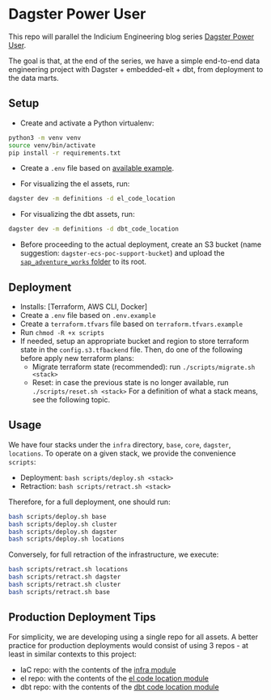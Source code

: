 # Dagster Power User

This repo will parallel the Indicium Engineering blog series [Dagster Power User](https://medium.com/indiciumtech/dagster-dbt-a-new-era-in-the-modern-data-stack-971f0c88a9df).

The goal is that, at the end of the series, we have a simple end-to-end data engineering project with
Dagster + embedded-elt + dbt, from deployment to the data marts.

## Setup

- Create and activate a Python virtualenv:

```bash
python3 -m venv venv
source venv/bin/activate
pip install -r requirements.txt
```

- Create a `.env` file based on [available example](./.env.example).

- For visualizing the el assets, run:

```bash
dagster dev -m definitions -d el_code_location
```

- For visualizing the dbt assets, run:

```bash
dagster dev -m definitions -d dbt_code_location
```

- Before proceeding to the actual deployment, create an S3 bucket (name suggestion: `dagster-ecs-poc-support-bucket`) and upload the
[`sap_adventure_works` folder](./source_data/sap_adventure_works/) to its root.

## Deployment

- Installs: [Terraform, AWS CLI, Docker]
- Create a `.env` file based on `.env.example`
- Create a `terraform.tfvars` file based on `terraform.tfvars.example`
- Run `chmod -R +x scripts`
- If needed, setup an appropriate bucket and region to store terraform state in the `config.s3.tfbackend` file. Then, do one of the following before apply new terraform plans:
  - Migrate terraform state (recommended): run `./scripts/migrate.sh <stack>`
  - Reset: in case the previous state is no longer available, run `./scripts/reset.sh <stack>`
  For a definition of what a stack means, see the following topic.

## Usage

We have four stacks under the `infra` directory, `base`, `core`, `dagster`, `locations`. To operate on a given stack, we provide the convenience `scripts`:

- Deployment: `bash scripts/deploy.sh <stack>`
- Retraction: `bash scripts/retract.sh <stack>`

Therefore, for a full deployment, one should run:

```bash
bash scripts/deploy.sh base
bash scripts/deploy.sh cluster
bash scripts/deploy.sh dagster
bash scripts/deploy.sh locations
```

Conversely, for full retraction of the infrastructure, we execute:

```bash
bash scripts/retract.sh locations
bash scripts/retract.sh dagster
bash scripts/retract.sh cluster
bash scripts/retract.sh base
```

## Production Deployment Tips

For simplicity, we are developing using a single repo for all assets. A better practice for production
deployments would consist of using 3 repos - at least in similar contexts to this project:

- IaC repo: with the contents of the [infra module](./infra/)
- el repo: with the contents of the [el code location module](./el_code_location/)
- dbt repo: with the contents of the [dbt code location module](./dbt_code_location/)
